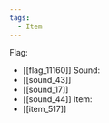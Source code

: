 ```yaml
---
tags:
  - Item
---
```

Flag:
- [[flag_11160]]
Sound:
- [[sound_43]]
- [[sound_17]]
- [[sound_44]]
Item:
- [[item_517]]
